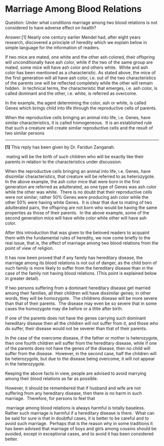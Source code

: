 Marriage Among Blood Relations
==============================

Question: Under what conditions marriage among two blood relations is
not considered to have adverse effect on health?

Answer:[1] Nearly one century earlier Mendel had, after eight years
research, discovered a principle of heredity which we explain below in
simple language for the information of readers.

If two mice are mated, one white and the other ash colored, their
offspring will unconditionally have ash color, while if the two of the
same group are mated, some mice will have ash color and others white. 
White and ash color has been mentioned as a characteristic. As stated
above, the mice of the first generation will all have ash color, i.e.
out of the two characteristics of the parents one will be reflected
completely while the other will remain hidden.  In technical terms, the
characteristic that emerges, i.e. ash color, is called dominant and the
other, i.e. white, is referred as overcome.

In the example, the agent determining the color, ash or white, is called
Genes which brings child into life through the reproductive cells of
parents.

When the reproductive cells bringing an animal into life, i.e. Genes,
have similar characteristics, it is called homogeneous.  It is an
established rule that such a creature will create similar reproductive
cells and the result of two similar persons

------------------------------------------------------------------------

**[1]** This reply has been given by Dr. Faridun Zanganah.

 mating will be the birth of such children who will be exactly like
their parents in relation to the characteristics under discussion.

When the reproductive cells bringing an animal into life, i.e. Genes,
have dissimilar characteristics, that creature will be referred to as
heterozygote.  In the above example, the ash color mice that were born
in the first generation are referred as adulterated, as one type of
Genes was ash color while the other was white.  There is no doubt that
their reproductive cells were not similar; rather 50% Genes were
producing ash color while the other 50% were having white Genes.  It is
clear that due to mating of two adulterated pairs, the offspring are not
born who would be having the same properties as those of their parents. 
In the above example, some of the second generation mice will have white
color while other will have ash color.

After this introduction that was given to the beloved readers to
acquaint them with the fundamental rules of heredity, we now come
briefly to the real issue, that is, the effect of marriage among two
blood relations from the point of view of religion.

It has now been proved that if any family has hereditary disease, the
marriage among its blood relations is not out of danger, as the child
born of such family is more likely to suffer from the hereditary disease
than in the case of the family not having blood relations. (This point
is explained below in greater detail).

If two persons suffering from a dominant hereditary disease get married
among their families, all their children will have dissimilar genes; in
other words, they will be homozygote.  The childrens disease will be
more severe than that of their parents.  The disease may even be so
severe that in some cases the homozygote may die before or a little
after birth.

If one of the parents does not have the genes carrying such dominant
hereditary disease then all the children will not suffer from it, and
those who do suffer, their disease would not be severer than that of
their parents.

In the case of the overcome disease, if the father or mother is
heterozygote, then one fourth children will suffer from the hereditary
disease, while if one of the parents does not have the genes of the
disease, then no child will suffer from the disease.  However, in the
second case, half the children will be heterozygote, but due to the
disease being overcome, it will not appear in the heterozygote.

Keeping the above facts in view, people are advised to avoid marrying
among their blood relations as far as possible.

However, it should be remembered that if husband and wife are not
suffering from any hereditary disease, then there is no harm in such
marriage.  Therefore, for persons to feel that

 marriage among blood relations is always harmful is totally baseless. 
Rather such marriage is harmful if a hereditary disease is there.  What
can be said for sure is that in doubtful cases, it is better to be
careful and to avoid such marriage.  Perhaps that is the reason why in
some traditions it has been advised that marriage of boys and girls
among cousins should be avoided, except in exceptional cases, and to
avoid it has been considered better.
